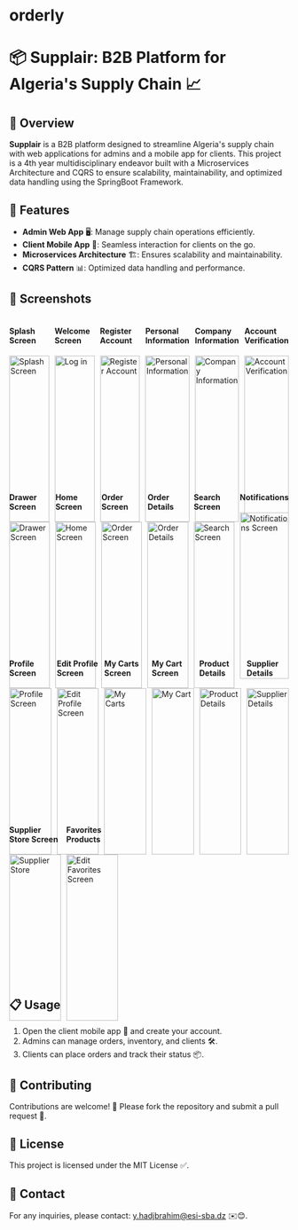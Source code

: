 # orderly

# 📦 Supplair: B2B Platform for Algeria's Supply Chain 📈

## 🌟 Overview

**Supplair** is a B2B platform designed to streamline Algeria's supply chain with web applications for admins and a mobile app for clients. This project is a 4th year multidisciplinary endeavor built with a Microservices Architecture and CQRS to ensure scalability, maintainability, and optimized data handling using the SpringBoot Framework.

## 🚀 Features

- **Admin Web App** 🖥: Manage supply chain operations efficiently.
- **Client Mobile App** 📱: Seamless interaction for clients on the go.
- **Microservices Architecture** 🏗: Ensures scalability and maintainability.
- **CQRS Pattern** 📊: Optimized data handling and performance.

## 📸 Screenshots

<div style="display: flex; flex-wrap: wrap; gap: 10px;">
    <div style="flex: 1; width: 200px; height : 300px;">
        <h4>Splash  Screen</h4>
        <img src="assets/images/screenshots/Splash.png" alt="Splash Screen" style="width: 100%;">
    </div>
    <div style="flex: 1; width: 200px; height : 300px;">
        <h4>Welcome Screen</h4>
        <img src="assets/images/screenshots/Sign in.png" alt="Log in" style="width: 100%;">
    </div>
    <div style="flex: 1; width: 200px; height : 300px;">
        <h4>Register Account</h4>
        <img src="assets/images/screenshots/Register Account.png" alt="Register Account" style="width: 100%;">
    </div>
    <div style="flex: 1; width: 200px; height : 300px;">
        <h4>Personal Information</h4>
        <img src="assets/images/screenshots/Personal Information.png" alt="Personal Information" style="width: 100%;">
    </div>
    <div style="flex: 1; width: 200px; height : 300px;">
        <h4>Company Information</h4>
        <img src="assets/images/screenshots/company info.png" alt="Company Information" style="width: 100%;">
    </div>
    <div style="flex: 1; width: 200px; height : 300px;">
        <h4>Account Verification</h4>
        <img src="assets/images/screenshots/verificatoin account pop up.png" alt="Account Verification" style="width: 100%;">
    </div>
    </div>

<div style="display: flex; flex-wrap: wrap; gap: 10px;">
    <div style="flex: 1; width: 200px; height : 300px;">
        <h4>Drawer Screen</h4>
        <img src="assets/images/screenshots/Drawer.png" alt="Drawer Screen" style="width: 100%;">
    </div><div style="flex: 1; width: 200px; height : 300px;">
        <h4>Home Screen</h4>
        <img src="assets/images/screenshots/Home.png" alt="Home Screen" style="width: 100%;">
    </div>
    <div style="flex: 1; width: 200px; height : 300px;">
        <h4>Order Screen</h4>
        <img src="assets/images/screenshots/Orders.png" alt="Order Screen" style="width: 100%;">
    </div>
    <div style="flex: 1; width: 200px; height : 300px;">
        <h4>Order Details</h4>
        <img src="assets/images/screenshots/My Cart-1.png" alt="Order Details" style="width: 100%;">
    </div>
    <div style="flex: 1; width: 200px; height : 300px;">
        <h4>Search Screen</h4>
        <img src="assets/images/screenshots/Search.png" alt="Search Screen" style="width: 100%;">
    </div>
    <div style="flex: 1; width: 200px; height : 300px;">
        <h4>Notifications</h4>
        <img src="assets/images/screenshots/Notifications.png" alt="Notifications Screen" style="width: 100%;">
    </div>
    </div>
<div style="display: flex; flex-wrap: wrap; gap: 10px;">
    <div style="flex: 1; width: 200px; height : 300px;">
        <h4>Profile Screen</h4>
        <img src="assets/images/screenshots/Profile.png" alt="Profile Screen" style="width: 100%;">
    </div>
    <div style="flex: 1; width: 200px; height : 300px;">
        <h4>Edit Profile Screen</h4>
        <img src="assets/images/screenshots/Edit My Profile.png" alt="Edit Profile Screen" style="width: 100%;">
    </div>
    <div style="flex: 1; width: 200px; height : 300px;">
        <h4>My Carts Screen</h4>
        <img src="assets/images/screenshots/My Carts.png" alt="My Carts" style="width: 100%;">
    </div>
    <div style="flex: 1; width: 200px; height : 300px;">
        <h4>My Cart Screen</h4>
        <img src="assets/images/screenshots/My Cart.png" alt="My Cart" style="width: 100%;">
    </div>
    <div style="flex: 1; width: 200px; height : 300px;">
        <h4>Product Details</h4>
        <img src="assets/images/screenshots/Product Details.png" alt="Product Details" style="width: 100%;">
    </div>
    <div style="flex: 1; width: 200px; height : 300px;">
        <h4>Supplier Details</h4>
        <img src="assets/images/screenshots/Supplier Details.png" alt="Supplier Details" style="width: 100%;">
    </div>
    </div>
<div style="display: flex; flex-wrap: wrap; gap: 10px;">
    <div style="flex: 1; width: 200px; height : 300px;">
        <h4>Supplier Store Screen</h4>
        <img src="assets/images/screenshots/Supplier Store.png" alt="Supplier Store" style="width: 100%;">
    </div>
    <div style="flex: 1; width: 200px; height : 300px;">
        <h4>Favorites Products</h4>
        <img src="assets/images/screenshots/Favorite.png" alt="Edit Favorites Screen" style="width: 100%;">
    </div>
    <div style="flex: 1; width: 200px; height : 300px;">
        </div>
<div style="flex: 1; width: 200px; height : 300px;">
        </div><div style="flex: 1; width: 200px; height : 300px;">
        </div>
        </div>

## 📋 Usage

1. Open the client mobile app 📱 and create your account.
2. Admins can manage orders, inventory, and clients 🛠.
3. Clients can place orders and track their status 📦.

## 🤝 Contributing

Contributions are welcome! 🎉 Please fork the repository and submit a pull request 🔄.

## 📜 License

This project is licensed under the MIT License ✅.

## 📧 Contact

For any inquiries, please contact: y.hadjbrahim@esi-sba.dz ✉️😊.
